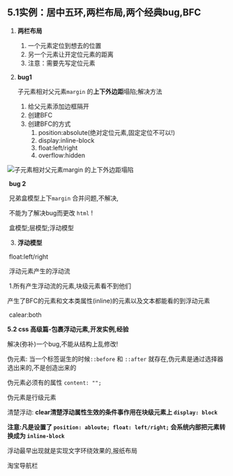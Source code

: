 ## 5.1实例：居中五环,两栏布局,两个经典bug,BFC

1. **两栏布局**

   1. 一个元素定位到想去的位置
   2. 另一个元素让开定位元素的距离
   3. 注意：需要先写定位元素

2. **bug1**

   子元素相对父元素`margin` 的**上下外边距**塌陷;解决方法

   1. 给父元素添加边框隔开
   2. 创建BFC
   3. 创建BFC的方式
      1. position:absolute(绝对定位元素,固定定位不可以!)
      2. display:inline-block
      3. float:left/right
      4. overflow:hidden

![子元素相对父元素`margin` 的**上下外边距**塌陷](E:\文档\Web学习\笔记\CSS笔记\imgs\子元素相对父元素margin的上下外边距塌陷.png)

​	**bug 2**

​	兄弟盒模型上下`margin` 合并问题,不解决,

​	不能为了解决bug而更改 `html` !

​	盒模型;层模型;浮动模型

3. **浮动模型**

​	float:left/right

​	浮动元素产生的浮动流

​		1.所有产生浮动流的元素,块级元素看不到他们

​			产生了BFC的元素和文本类属性(inline)的元素以及文本都能看的到浮动元素 

​	calear:both

**5.2 css 高级篇-包裹浮动元素,开发实例,经验**

解决(弥补)一个bug,不能从结构上乱修改!

伪元素: 当一个标签诞生的时候`::before` 和 `::after` 就存在,伪元素是通过选择器选出来的,不是创造出来的

伪元素必须有的属性 `content: "";`

伪元素是行级元素

清楚浮动:
**clear清楚浮动属性生效的条件事作用在块级元素上 `display: block`** 

**注意:凡是设置了 `position: abloute; float: left/right;` 会系统内部把元素转换成为 `inline-block`**

浮动最早出现就是实现文字环绕效果的,报纸布局

淘宝导航栏
